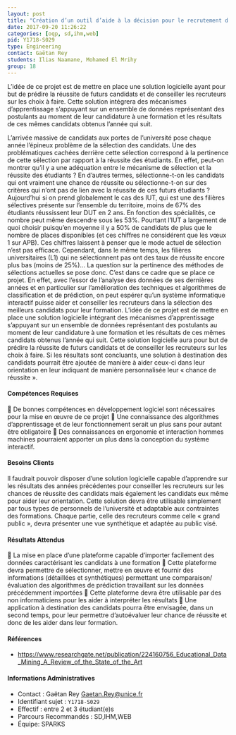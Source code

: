 ```yaml
---
layout: post
title: "Création d’un outil d’aide à la décision pour le recrutement d’étudiants dans l’enseignement supérieur"
date: 2017-09-20 11:26:22
categories: [oqp, sd,ihm,web]
pid: Y1718-S029
type: Engineering
contact: Gaëtan Rey
students: Ilias Naamane, Mohamed El Mrihy
group: 18
---
```

       
L’idée de ce projet est de mettre en place une solution logicielle ayant pour but de prédire la réussite de futurs candidats et de conseiller les recruteurs sur les choix à faire. Cette solution intégrera des mécanismes d’apprentissage s’appuyant sur un ensemble de données représentant des postulants au moment de leur candidature à une formation et les résultats de ces mêmes candidats obtenus l’année qui suit.

L’arrivée massive de candidats aux portes de l’université pose chaque année l’épineux problème de la sélection des candidats. Une des problématiques cachées derrière cette sélection correspond à la pertinence de cette sélection par rapport à la réussite des étudiants. En effet, peut-on montrer qu’il y a une adéquation entre le mécanisme de sélection et la réussite des étudiants ? En d’autres termes, sélectionne-t-on les candidats qui ont vraiment une chance de réussite ou sélectionne-t-on sur des critères qui n’ont pas de lien avec la réussite de ces futurs étudiants ?
Aujourd’hui si on prend globalement le cas des IUT, qui est une des filières sélectives présente sur l’ensemble du territoire, moins de 67% des étudiants réussissent leur DUT en 2 ans. En fonction des spécialités, ce nombre peut même descendre sous les 53%. Pourtant l’IUT a largement de quoi choisir puisqu’en moyenne il y a 50% de candidats de plus que le nombre de places disponibles (et ces chiffres ne considérent que les vœux 1 sur APB). Ces chiffres laissent à penser que le mode actuel de sélection n’est pas efficace. Cependant, dans le même temps, les filières universitaires (L1) qui ne sélectionnent pas ont des taux de réussite encore plus bas (moins de 25%)…
La question sur la pertinence des méthodes de sélections actuelles se pose donc. C’est dans ce cadre que se place ce projet.
En effet, avec l’essor de l’analyse des données de ses dernières années et en particulier sur l’amélioration des techniques et algorithmes de classification et de prédiction, on peut espérer qu’un système informatique interactif puisse aider et conseiller les recruteurs dans la sélection des meilleurs candidats pour leur formation.
L’idée de ce projet est de mettre en place une solution logicielle intégrant des mécanismes d’apprentissage s’appuyant sur un ensemble de données représentant des postulants au moment de leur candidature à une formation et les résultats de ces mêmes candidats obtenus l’année qui suit. Cette solution logicielle aura pour but de prédire la réussite de futurs candidats et de conseiller les recruteurs sur les choix à faire. Si les résultats sont concluants, une solution à destination des candidats pourrait être ajoutée de manière à aider ceux-ci dans leur orientation en leur indiquant de manière personnalisée leur « chance de réussite ».


#### Compétences Requises
	De bonnes compétences en développement logiciel sont nécessaires pour la mise en œuvre de ce projet
	Une connaissance des algorithmes d’apprentissage et de leur fonctionnement serait un plus sans pour autant être obligatoire
	Des connaissances en ergonomie et interaction hommes machines pourraient apporter un plus dans la conception du système interactif.




     

#### Besoins Clients
Il faudrait pouvoir disposer d’une solution logicielle capable d’apprendre sur les résultats des années précédentes pour conseiller les recruteurs sur les chances de réussite des candidats mais également les candidats eux même pour aider leur orientation.
Cette solution devra être utilisable simplement par tous types de personnels de l’université et adaptable aux contraintes des formations. Chaque partie, celle des recruteurs comme celle « grand public », devra présenter une vue synthétique et adaptée au public visé.


#### Résultats Attendus
	La mise en place d’une plateforme capable d’importer facilement des données caractérisant les candidats à une formation 
	Cette plateforme devra permettre de sélectionner, mettre en œuvre et fournir des informations (détaillées et synthétiques) permettant une comparaison/évaluation des algorithmes de prédiction travaillant sur les données précédemment importées
	Cette plateforme devra être utilisable par des non informaticiens pour les aider à interpréter les résultats
	Une application à destination des candidats pourra être envisagée, dans un second temps, pour leur permettre d’autoévaluer leur chance de réussite et donc de les aider dans leur formation.


#### Références

  * [https://www.researchgate.net/publication/224160756_Educational_Data_Mining_A_Review_of_the_State_of_the_Art ](https://www.researchgate.net/publication/224160756_Educational_Data_Mining_A_Review_of_the_State_of_the_Art )

#### Informations Administratives
  * Contact : Gaëtan Rey <Gaetan.Rey@unice.fr>
  * Identifiant sujet : `Y1718-S029`
  * Effectif : entre 2 et 3 étudiant(e)s
  * Parcours Recommandés : SD,IHM,WEB
  * Équipe: SPARKS

     